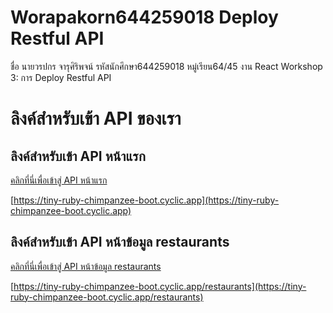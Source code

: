 # Worapakorn644259018 Deploy Restful API
ชื่อ นายวรปกร จารุศิริพจน์ รหัสนักศึกษา644259018 หมู่เรียน64/45
งาน React Workshop 3: การ Deploy Restful API

# ลิงค์สำหรับเข้า API ของเรา

## ลิงค์สำหรับเข้า API หน้าแรก
[คลิกที่นี่เพื่อเข้าสู่ API หน้าแรก](https://tiny-ruby-chimpanzee-boot.cyclic.app)

[https://tiny-ruby-chimpanzee-boot.cyclic.app](https://tiny-ruby-chimpanzee-boot.cyclic.app)

## ลิงค์สำหรับเข้า API หน้าข้อมูล restaurants
[คลิกที่นี่เพื่อเข้าสู่ API หน้าข้อมูล restaurants](https://tiny-ruby-chimpanzee-boot.cyclic.app/restaurants)

[https://tiny-ruby-chimpanzee-boot.cyclic.app/restaurants](https://tiny-ruby-chimpanzee-boot.cyclic.app/restaurants)
